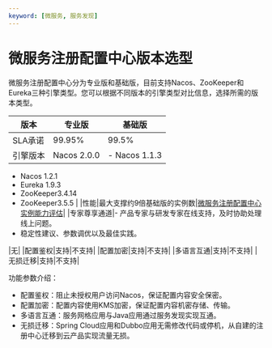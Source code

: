 ```yaml
---
keyword: [微服务, 服务发现]
---
```


# 微服务注册配置中心版本选型

微服务注册配置中心分为专业版和基础版，目前支持Nacos、ZooKeeper和Eureka三种引擎类型。您可以根据不同版本的引擎类型对比信息，选择所需的版本类型。

|版本|专业版|基础版|
|--|---|---|
|SLA承诺|99.95%|99.5%|
|引擎版本|Nacos 2.0.0|-   Nacos 1.1.3
-   Nacos 1.2.1
-   Eureka 1.9.3
-   ZooKeeper3.4.14
-   ZooKeeper3.5.5 |
|性能|最大支撑约9倍基础版的实例数|[微服务注册配置中心实例能力评估](/cn.zh-CN/产品计费/微服务注册配置中心/微服务注册配置中心实例能力评估.md)|
|专家尊享通道|-   产品专家与研发专家在线支持，及时协助处理线上问题。
-   稳定性建议、参数调优以及最佳实践。

|无|
|配置鉴权|支持|不支持|
|配置加密|支持|不支持|
|多语言互通|支持|不支持|
|无损迁移|支持|不支持|

功能参数介绍：

-   配置鉴权：阻止未授权用户访问Nacos，保证配置内容安全保密。
-   配置加密：配置内容使用KMS加密，保证配置内容机密存储、传输。
-   多语言互通：服务网格应用与Java应用通过服务发现实现互通。
-   无损迁移：Spring Cloud应用和Dubbo应用无需修改代码或停机，从自建的注册中心迁移到云产品实现流量无损。


